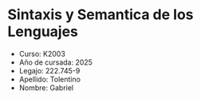 # Sintaxis y Semantica de los Lenguajes

- Curso: K2003
- Año de cursada: 2025
- Legajo: 222.745-9
- Apellido: Tolentino
- Nombre: Gabriel
